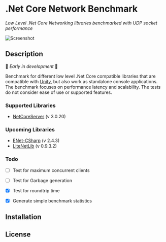 # .Net Core Network Benchmark

*Low Level .Net Core Networking libraries benchmarked with UDP socket performance*

![Screenshot](./Docs/screenshot.png)

## Description

🚧 *Early in development* 🚧

Benchmark for different low level .Net Core compatible libraries that are compatible with [Unity](https://unity3d.com), but also work as standalone console applications. The benchmark focuses on performance latency and scalability. The tests do not consider ease of use or supported features.

### Supported Libraries

* [NetCoreServer](https://github.com/chronoxor/NetCoreServer) (v 3.0.20)

### Upcoming Libraries

* [ENet-CSharp](https://github.com/nxrighthere/ENet-CSharp) (v 2.4.3)
* [LiteNetLib](https://github.com/RevenantX/LiteNetLib) (v 0.9.3.2)

### Todo

- [ ] Test for maximum concurrent clients
- [ ] Test for Garbage generation
- [x] Test for roundtrip time
- [x] Generate simple benchmark statistics




## Installation



## License

